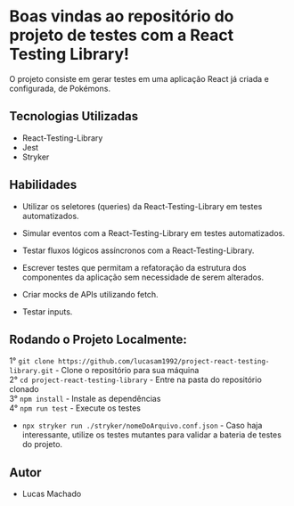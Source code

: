 # Boas vindas ao repositório do projeto de testes com a React Testing Library!

O projeto consiste em gerar testes em uma aplicação React já criada e configurada, de Pokémons.

## Tecnologias Utilizadas
 
 - React-Testing-Library
 - Jest
 - Stryker

## Habilidades

- Utilizar os seletores (queries) da React-Testing-Library em testes automatizados.

- Simular eventos com a React-Testing-Library em testes automatizados.

- Testar fluxos lógicos assíncronos com a React-Testing-Library.

- Escrever testes que permitam a refatoração da estrutura dos componentes da aplicação sem necessidade de serem alterados.

- Criar mocks de APIs utilizando fetch.

- Testar inputs.

## Rodando o Projeto Localmente:

1° `git clone https://github.com/lucasam1992/project-react-testing-library.git` - Clone o repositório para sua máquina <br />
2° `cd project-react-testing-library` - Entre na pasta do repositório clonado <br />
3° `npm install` - Instale as dependências <br />
4° `npm run test` - Execute os testes <br />

* `npx stryker run ./stryker/nomeDoArquivo.conf.json` - Caso haja interessante, utilize os testes mutantes para validar a bateria de testes do projeto.

## Autor
 - Lucas Machado
